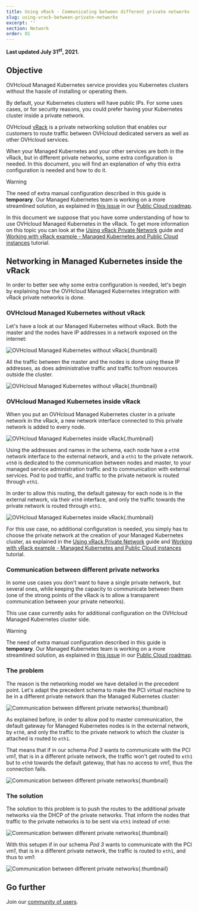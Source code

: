 ```yaml
---
title: Using vRack - Communicating between different private networks
slug: using-vrack-between-private-networks
excerpt: ''
section: Network
order: 01
---
```


**Last updated July 31<sup>st</sup>, 2021.**

<style>
 pre {
     font-size: 14px;
 }
 pre.console {
   background-color: #300A24; 
   color: #ccc;
   font-family: monospace;
   padding: 5px;
   margin-bottom: 5px;
 }
 pre.console code {
   border: solid 0px transparent;
   font-family: monospace !important;
   font-size: 0.75em;
   color: #ccc;
 }
 .small {
     font-size: 0.75em;
 }
</style>


## Objective

OVHcloud Managed Kubernetes service provides you Kubernetes clusters without the hassle of installing or operating them. 

By default, your Kubernetes clusters will have public IPs. For some uses cases, or for security reasons, you could prefer having your Kubernetes cluster inside a private network. 

OVHcloud [vRack](https://www.ovh.com.au/solutions/vrack/) is a private networking solution that enables our customers to route traffic between OVHcloud dedicated servers as well as other OVHcloud services. 

When your Managed Kubernetes and your other services are both in the vRack, but in different private networks, some extra configuration is needed. In this document, you will find an explanation of why this extra configuration is needed and how to do it.


> [!warning]
> The need of extra manual configuration described in this guide is **temporary**. Our Managed Kubernetes team is working on a more streamlined solution, as explained in [this issue](https://github.com/ovh/public-cloud-roadmap/issues/116) in our [Public Cloud roadmap](https://github.com/ovh/public-cloud-roadmap/).
>

In this document we suppose that you have some understanding of how to use OVHcloud Managed Kubernetes in the vRack. To get more information on this topic you can look at the [Using vRack Private Network](../using_vrack/) guide and [Working with vRack example - Managed Kubernetes and Public Cloud instances](../vrack-example-k8s-and-pci/) tutorial.

## Networking in Managed Kubernetes inside the vRack

In order to better see why some extra configuration is needed, let's begin by explaining how the OVHcloud Managed Kubernetes integration with vRack private networks is done. 


### OVHcloud Managed Kubernetes without vRack

Let's have a look at our Managed Kubernetes without vRack. Both the master and the nodes have IP addresses in a network exposed on the internet:

![OVHcloud Managed Kubernetes without vRack](images/using-vrack-01.jpg){.thumbnail}

All the traffic between the master and the nodes is done using these IP addresses, as does administrative traffic and traffic to/from resources outside the cluster.

![OVHcloud Managed Kubernetes without vRack](images/using-vrack-02.jpg){.thumbnail}


### OVHcloud Managed Kubernetes inside vRack

When you put an OVHcloud Managed Kubernetes cluster in a private network in the vRack, a new network interface connected to this private network is added to every node. 

![OVHcloud Managed Kubernetes inside vRack](images/using-vrack-03.jpg){.thumbnail}

Using the addresses and names in the schema, each node have a `eth0` network interface to the external network, and a `eth1` to the private network. `eth0` is dedicated to the communication between nodes and master, to your managed service administration traffic and to communication with external services. Pod to pod traffic, and traffic to the private network is routed through `eth1`.

In order to allow this routing, the default gateway for each node is in the external network, via their `eth0` interface, and only the traffic towards the private network is routed through `eth1`.

![OVHcloud Managed Kubernetes inside vRack](images/using-vrack-04.jpg){.thumbnail}

For this use case, no additional configuration is needed, you simply has to choose the private network at the creation of your Managed Kubernetes cluster, as explained in the [Using vRack Private Network](../using_vrack/) guide and [Working with vRack example - Managed Kubernetes and Public Cloud instances](../vrack-example-k8s-and-pci/) tutorial.


### Communication between different private networks

In some use cases you don't want to have a single private network, but several ones, while keeping the capacity to communicate between them (one of the strong points of the vRack is to allow a transparent communication between your private networks).

This use case currently asks for additional configuration on the OVHcloud Managed Kubernetes cluster side.

> [!warning]
> The need of extra manual configuration described in this guide is **temporary**. Our Managed Kubernetes team is working on a more streamlined solution, as explained in [this issue](https://github.com/ovh/public-cloud-roadmap/issues/116) in our [Public Cloud roadmap](https://github.com/ovh/public-cloud-roadmap/).

### The problem

 The reason is the networking model we have detailed in the precedent point. Let's adapt the precedent schema to make the PCI virtual machine to be in a different private network than the Managed Kubernetes cluster:
 
![Communication between different private networks](images/using-vrack-05.jpg){.thumbnail}

As explained before, in order to allow pod to master communication, the default gateway for Managed Kubernetes nodes is in the external network, by `eth0`, and only the traffic to the private network to which the cluster is attached is routed to `eth1`.

That means that if in our schema *Pod 3* wants to communicate with the PCI *vm1*, that is in a different private network, the traffic won't get routed to `eth1` but to `eth0` towards the default gateway, that has no access to *vm1*, thus the connection fails.

![Communication between different private networks](images/using-vrack-06.jpg){.thumbnail}


### The solution

The solution to this problem is to push the routes to the additional private networks via the DHCP of the private networks. That inform the nodes that traffic to the private networks is to be sent via `eth1` instead of `eth0`:

![Communication between different private networks](images/using-vrack-07.jpg){.thumbnail}

With this setupm if in our schema *Pod 3* wants to communicate with the PCI *vm1*, that is in a different private network, the traffic is routed to `eth1`, and thus to *vm1*:

![Communication between different private networks](images/using-vrack-08.jpg){.thumbnail}

## Go further

Join our [community of users](https://community.ovh.com/en/).
